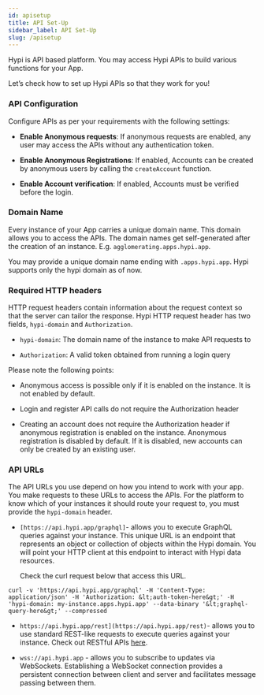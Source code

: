 ```yaml
---
id: apisetup
title: API Set-Up
sidebar_label: API Set-Up
slug: /apisetup
---
```


Hypi is API based platform. You may access Hypi APIs to build various functions for your App. 

Let’s check how to set up Hypi APIs so that they work for you!

### API Configuration

Configure APIs as per your requirements with the following settings:

+ **Enable Anonymous requests**: If anonymous requests are enabled, any user may access the APIs without any authentication token.

+ **Enable Anonymous Registrations**: If enabled, Accounts can be created by anonymous users by calling the `createAccount` function.

+ **Enable Account verification**: If enabled, Accounts must be verified before the login.

### Domain Name

Every instance of your App carries a unique domain name. This domain allows you to access the APIs. The domain names get self-generated after the creation of an instance. 
E.g. `agglomerating.apps.hypi.app`.

You may provide a unique domain name ending with `.apps.hypi.app`. Hypi supports only the hypi domain as of now.

### Required HTTP headers

HTTP request headers contain information about the request context so that the server can tailor the response. Hypi HTTP request header has two fields, `hypi-domain` and `Authorization`.

+ `hypi-domain`: The domain name of the instance to make API requests to

+ `Authorization`: A valid token obtained from running a login query

Please note the following points:

* Anonymous access is possible only if it is enabled on the instance. It is not enabled by default.

* Login and register API calls do not require the Authorization header

* Creating an account does not require the Authorization header if anonymous registration is enabled on the instance. Anonymous registration is disabled by default. If it is disabled, new accounts can only be created by an existing user.

### API URLs

The API URLs you use depend on how you intend to work with your app. You make requests to these URLs to access the APIs. For the platform to know which of your instances it should route your request to, you must provide the `hypi-domain` header.

+ `[https://api.hypi.app/graphql]`- allows you to execute GraphQL queries against your instance. This unique URL is an endpoint that represents an object or collection of objects within the Hypi domain. You will point your HTTP client at this endpoint to interact with Hypi data resources.

     Check the curl request below that access this URL.
      
```
curl -v 'https://api.hypi.app/graphql' -H 'Content-Type: application/json' -H 'Authorization: &lt;auth-token-here&gt;' -H 'hypi-domain: my-instance.apps.hypi.app' --data-binary '&lt;graphql-query-here&gt;' --compressed
```

+ `https://api.hypi.app/rest](https://api.hypi.app/rest)`- allows you to use standard REST-like requests to execute queries against your instance. Check out RESTful APIs [here](#).

+ `wss://api.hypi.app` - allows you to subscribe to updates via WebSockets. Establishing a WebSocket connection provides a persistent connection between client and server and facilitates message passing between them.